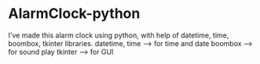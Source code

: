# AlarmClock-python
I've made this alarm clock using python, with help of datetime, time, boombox, tkinter libraries.
datetime, time --> for time and date 
boombox --> for sound play
tkinter --> for GUI
